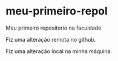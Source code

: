 # meu-primeiro-repol
Meu primeiro repositorio na faculdade

Fiz uma alteração remota no github.

Fiz uma alteração local na minha máquina.
